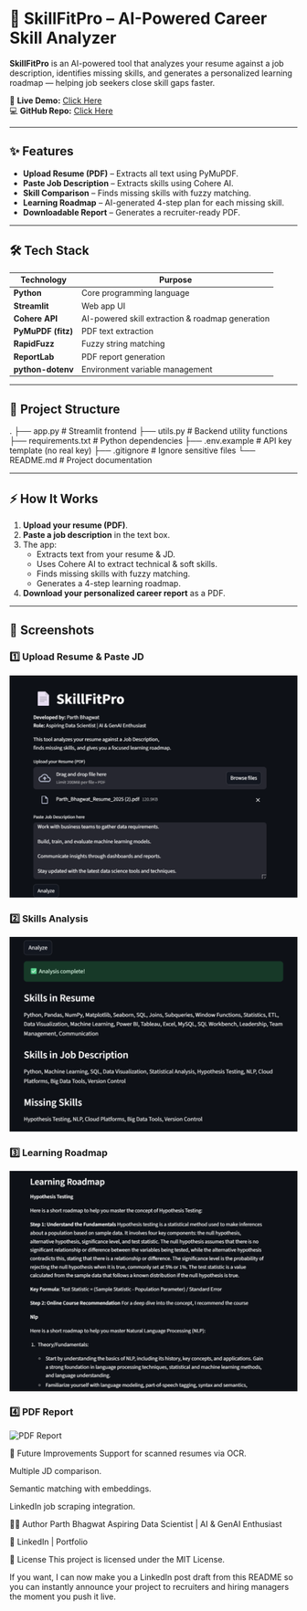 # 📄 SkillFitPro – AI-Powered Career Skill Analyzer

**SkillFitPro** is an AI-powered tool that analyzes your resume against a job description, identifies missing skills, and generates a personalized learning roadmap — helping job seekers close skill gaps faster.

🚀 **Live Demo:** [Click Here](https://skillfitpro.streamlit.app/)  
💻 **GitHub Repo:** [Click Here](https://github.com/yourusername/skillfitpro-career-skill-analyzer)  

---

## ✨ Features
- **Upload Resume (PDF)** – Extracts all text using PyMuPDF.
- **Paste Job Description** – Extracts skills using Cohere AI.
- **Skill Comparison** – Finds missing skills with fuzzy matching.
- **Learning Roadmap** – AI-generated 4-step plan for each missing skill.
- **Downloadable Report** – Generates a recruiter-ready PDF.

---

## 🛠 Tech Stack
| Technology | Purpose |
|------------|---------|
| **Python** | Core programming language |
| **Streamlit** | Web app UI |
| **Cohere API** | AI-powered skill extraction & roadmap generation |
| **PyMuPDF (fitz)** | PDF text extraction |
| **RapidFuzz** | Fuzzy string matching |
| **ReportLab** | PDF report generation |
| **python-dotenv** | Environment variable management |

---

## 📂 Project Structure
.
├── app.py # Streamlit frontend
├── utils.py # Backend utility functions
├── requirements.txt # Python dependencies
├── .env.example # API key template (no real key)
├── .gitignore # Ignore sensitive files
└── README.md # Project documentation


---

## ⚡ How It Works
1. **Upload your resume (PDF)**.
2. **Paste a job description** in the text box.
3. The app:
   - Extracts text from your resume & JD.
   - Uses Cohere AI to extract technical & soft skills.
   - Finds missing skills with fuzzy matching.
   - Generates a 4-step learning roadmap.
4. **Download your personalized career report** as a PDF.

---

## 📸 Screenshots

### 1️⃣ Upload Resume & Paste JD
![Upload Resume](https://github.com/parthbhagwat22/skillfitpro-career-skill-analyzer/blob/a93599d0fad410edbec3055eebc71bd9d8370a09/screenshots/upload_resume/Screenshot%202025-08-08%20140336.png)

### 2️⃣ Skills Analysis
![Analysis Results](https://github.com/parthbhagwat22/skillfitpro-career-skill-analyzer/blob/a93599d0fad410edbec3055eebc71bd9d8370a09/screenshots/skill_comparison/Screenshot%202025-08-08%20140425.png)

### 3️⃣ Learning Roadmap
![Learning Roadmap](https://github.com/parthbhagwat22/skillfitpro-career-skill-analyzer/blob/a93599d0fad410edbec3055eebc71bd9d8370a09/screenshots/roadmap/Screenshot%202025-08-08%20140457.png)

### 4️⃣ PDF Report
![PDF Report](https://github.com/parthbhagwat22/skillfitpro-career-skill-analyzer/tree/a93599d0fad410edbec3055eebc71bd9d8370a09/screenshots/pdf_report)


🚀 Future Improvements
Support for scanned resumes via OCR.

Multiple JD comparison.

Semantic matching with embeddings.

LinkedIn job scraping integration.

👨‍💻 Author
Parth Bhagwat
Aspiring Data Scientist | AI & GenAI Enthusiast

🔗 LinkedIn | Portfolio

📜 License
This project is licensed under the MIT License.

If you want, I can now make you a LinkedIn post draft from this README so you can instantly announce your project to recruiters and hiring managers the moment you push it live.
